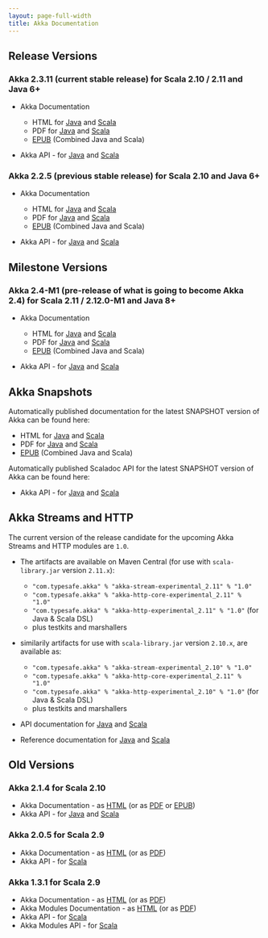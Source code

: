 ```yaml
---
layout: page-full-width
title: Akka Documentation
---
```


## Release Versions

### Akka 2.3.11 (current stable release) for Scala 2.10 / 2.11 and Java 6+

* Akka Documentation

  * HTML for [Java](http://doc.akka.io/docs/akka/2.3.11/java.html) and [Scala](http://doc.akka.io/docs/akka/2.3.11/scala.html)
  * PDF for [Java](http://doc.akka.io/docs/akka/2.3.11/AkkaJava.pdf) and [Scala](http://doc.akka.io/docs/akka/2.3.11/AkkaScala.pdf)
  * [EPUB](http://doc.akka.io/docs/akka/2.3.11/Akka.epub) (Combined Java and Scala)

* Akka API - for [Java](http://doc.akka.io/japi/akka/2.3.11/) and [Scala](http://doc.akka.io/api/akka/2.3.11/)

### Akka 2.2.5 (previous stable release) for Scala 2.10 and Java 6+

* Akka Documentation

  * HTML for [Java](http://doc.akka.io/docs/akka/2.2.5/java.html) and [Scala](http://doc.akka.io/docs/akka/2.2.5/scala.html)
  * PDF for [Java](http://doc.akka.io/docs/akka/2.2.5/AkkaJava.pdf) and [Scala](http://doc.akka.io/docs/akka/2.2.5/AkkaScala.pdf)
  * [EPUB](http://doc.akka.io/docs/akka/2.2.5/Akka.epub) (Combined Java and Scala)

* Akka API - for [Java](http://doc.akka.io/japi/akka/2.2.5/) and [Scala](http://doc.akka.io/api/akka/2.2.5/)

## Milestone Versions
 
### Akka 2.4-M1 (pre-release of what is going to become Akka 2.4) for Scala 2.11 / 2.12.0-M1 and Java 8+

* Akka Documentation

  * HTML for [Java](http://doc.akka.io/docs/akka/2.4-M1/java.html) and [Scala](http://doc.akka.io/docs/akka/2.4-M1/scala.html)
  * PDF for [Java](http://doc.akka.io/docs/akka/2.4-M1/AkkaJava.pdf) and [Scala](http://doc.akka.io/docs/akka/2.4-M1/AkkaScala.pdf)
  * [EPUB](http://doc.akka.io/docs/akka/2.4-M1/Akka.epub) (Combined Java and Scala)

* Akka API - for [Java](http://doc.akka.io/japi/akka/2.4-M1/) and [Scala](http://doc.akka.io/api/akka/2.4-M1/)

## Akka Snapshots

Automatically published documentation for the latest SNAPSHOT version of Akka can be found here:

* HTML for [Java](http://doc.akka.io/docs/akka/snapshot/java.html) and [Scala](http://doc.akka.io/docs/akka/snapshot/scala.html)
* PDF for [Java](http://doc.akka.io/docs/akka/snapshot/AkkaJava.pdf) and [Scala](http://doc.akka.io/docs/akka/snapshot/AkkaScala.pdf)
* [EPUB](http://doc.akka.io/docs/akka/snapshot/Akka.epub) (Combined Java and Scala)

Automatically published Scaladoc API for the latest SNAPSHOT version of Akka can be found here:

* Akka API - for [Java](http://doc.akka.io/japi/akka/snapshot/) and [Scala](http://doc.akka.io/api/akka/snapshot/)

## Akka Streams and HTTP

The current version of the release candidate for the upcoming Akka Streams and HTTP modules are `1.0`.

* The artifacts are available on Maven Central (for use with `scala-library.jar` version `2.11.x`):
  * `"com.typesafe.akka" % "akka-stream-experimental_2.11" % "1.0"`
  * `"com.typesafe.akka" % "akka-http-core-experimental_2.11" % "1.0"`
  * `"com.typesafe.akka" % "akka-http-experimental_2.11" % "1.0"` (for Java & Scala DSL)
  * plus testkits and marshallers

* similarily artifacts for use with `scala-library.jar` version `2.10.x`, are available as:
  * `"com.typesafe.akka" % "akka-stream-experimental_2.10" % "1.0"`
  * `"com.typesafe.akka" % "akka-http-core-experimental_2.11" % "1.0"`
  * `"com.typesafe.akka" % "akka-http-experimental_2.10" % "1.0"` (for Java & Scala DSL)
  * plus testkits and marshallers

* API documentation for [Java](http://doc.akka.io/japi/akka-stream-and-http-experimental/1.0/) and [Scala](http://doc.akka.io/api/akka-stream-and-http-experimental/1.0/)

* Reference documentation for [Java](http://doc.akka.io/docs/akka-stream-and-http-experimental/1.0/java.html) and [Scala](http://doc.akka.io/docs/akka-stream-and-http-experimental/1.0/scala.html)

## Old Versions

### Akka 2.1.4 for Scala 2.10

* Akka Documentation - as [HTML](http://doc.akka.io/docs/akka/2.1.4) (or as [PDF](http://doc.akka.io/docs/akka/2.1.4/Akka.pdf) or [EPUB](http://doc.akka.io/docs/akka/2.1.4/Akka.epub))
* Akka API - for [Java](http://doc.akka.io/japi/akka/2.1.4/) and [Scala](http://doc.akka.io/api/akka/2.1.4/)

### Akka 2.0.5 for Scala 2.9

* Akka Documentation - as [HTML](http://doc.akka.io/docs/akka/2.0.5) (or as [PDF](http://doc.akka.io/docs/akka/2.0.5/Akka.pdf))
* Akka API - for [Scala](http://doc.akka.io/api/akka/2.0.5)


### Akka 1.3.1 for Scala 2.9

* Akka Documentation - as [HTML](http://doc.akka.io/docs/akka/1.3.1) (or as [PDF](http://doc.akka.io/docs/akka/1.3.1/Akka.pdf))
* Akka Modules Documentation - as [HTML](http://doc.akka.io/docs/akka-modules/1.3.1) (or as [PDF](http://doc.akka.io/docs/akka-modules/1.3.1/AkkaModules.pdf))
* Akka API - for [Scala](http://doc.akka.io/api/akka/1.3.1)
* Akka Modules API - for [Scala](http://doc.akka.io/api/akka-modules/1.3.1)
